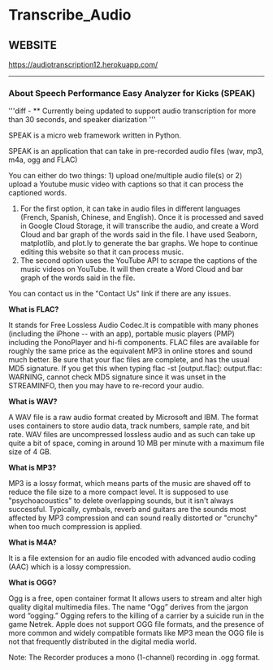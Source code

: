 # Transcribe_Audio

## WEBSITE
https://audiotranscription12.herokuapp.com/
<hr>
<h3> About Speech Performance Easy Analyzer for Kicks (SPEAK) </h3>
'''diff
- ** Currently being updated to support audio transcription for more than 30 seconds, and speaker diarization '''
    <p font-size: > SPEAK is a micro web framework written in Python.</p>
    <p> SPEAK is an application that can take in pre-recorded audio files (wav, mp3, m4a, ogg and FLAC)</p>
    <p> You can either do two things: 1) upload one/multiple audio file(s) or 2) upload a Youtube music video with captions so that it can process the captioned words. 
      <ol>
      <li>
      For the first option, it can take in audio files in different languages (French, Spanish, Chinese, and English). Once it is processed and saved in Google Cloud Storage, it will transcribe the audio, and create a Word Cloud and bar graph of the words said in the file. 
      I have used Seaborn, matplotlib, and plot.ly to generate the bar graphs. We hope to continue editing this website so that it can process music. </li>
      <li>
      The second option uses the YouTube API to scrape the captions of the music videos on YouTube. It will then create a Word Cloud and bar graph of the words said in the file. </li>
    </ol>
<p>You can contact us in the "Contact Us" link if there are any issues. </p>
    <b> What is FLAC?</b>
    <p> It stands for Free Lossless Audio Codec.It is compatible with many phones (including the iPhone -- with an app), portable music players (PMP) including the PonoPlayer and hi-fi components. 
      FLAC files are available for roughly the same price as the equivalent MP3 in online stores and sound much better. Be sure that your flac files are complete, and has the usual MD5 signature. 
      If you get this when typing flac -st [output.flac]: output.flac: WARNING, cannot check MD5 signature since it was unset in the STREAMINFO, 
      then you may have to re-record your audio. 
    </p>
    <b> What is WAV? </b>
    <p>A WAV file is a raw audio format created by Microsoft and IBM. The format uses containers to store audio data, track numbers, sample rate, and bit rate. WAV files are uncompressed lossless audio 
      and as such can take up quite a bit of space, coming in around 10 MB per minute with a maximum file size of 4 GB.</p>
    <b>What is MP3?</b> 
    <p> MP3 is a lossy format, which means parts of the music are shaved off to reduce the file size to a more compact level. It is supposed to use "psychoacoustics" to delete overlapping sounds, 
      but it isn't always successful. Typically, cymbals, reverb and guitars are the sounds most affected by MP3 compression and can sound really distorted or "crunchy" when too much compression is applied.</p>
    <b> What is M4A? </b>
    <p> It is a file extension for an audio file encoded with advanced audio coding (AAC) which is a lossy compression.</p>
    <b> What is OGG? </b>
    <p>Ogg is a free, open container format It allows users to stream and alter high quality digital multimedia files. The name “Ogg” derives from the jargon word “ogging.” Ogging refers to the killing of a carrier 
      by a suicide run in the game Netrek. Apple does not support OGG file formats, and the presence of more common and widely compatible formats like MP3 mean the OGG file is not that frequently distributed in the digital media world. </p>
  
 Note: The Recorder produces a mono (1-channel) recording in .ogg format. 
    </div>
